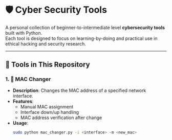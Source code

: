 # 🛡️ Cyber Security Tools

A personal collection of beginner-to-intermediate level **cybersecurity tools** built with Python.  
Each tool is designed to focus on learning-by-doing and practical use in ethical hacking and security research.

---

## 📁 Tools in This Repository

### 1. 🔧 MAC Changer
- **Description**: Changes the MAC address of a specified network interface.
- **Features**:
  - Manual MAC assignment
  - Interface down/up handling
  - MAC address verification after change
- **Usage**:
  ```bash
  sudo python mac_changer.py -i <interface> -m <new_mac>
